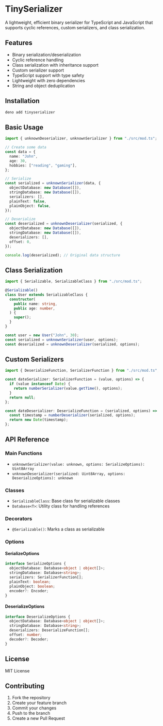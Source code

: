 # TinySerializer

A lightweight, efficient binary serializer for TypeScript and JavaScript that
supports cyclic references, custom serializers, and class serialization.

## Features

- Binary serialization/deserialization
- Cyclic reference handling
- Class serialization with inheritance support
- Custom serializer support
- TypeScript support with type safety
- Lightweight with zero dependencies
- String and object deduplication

## Installation

```bash
deno add tinyserializer
```

## Basic Usage

```typescript
import { unknownDeserializer, unknownSerializer } from "./src/mod.ts";

// Create some data
const data = {
  name: "John",
  age: 30,
  hobbies: ["reading", "gaming"],
};

// Serialize
const serialized = unknownSerializer(data, {
  objectDatabase: new Database([]),
  stringDatabase: new Database([]),
  serializers: [],
  plainText: false,
  plainObject: false,
});

// Deserialize
const deserialized = unknownDeserializer(serialized, {
  objectDatabase: new Database([]),
  stringDatabase: new Database([]),
  deserializers: [],
  offset: 0,
});

console.log(deserialized); // Original data structure
```

## Class Serialization

```typescript
import { Serializable, SerializableClass } from "./src/mod.ts";

@Serializable()
class User extends SerializableClass {
  constructor(
    public name: string,
    public age: number,
  ) {
    super();
  }
}

const user = new User("John", 30);
const serialized = unknownSerializer(user, options);
const deserialized = unknownDeserializer(serialized, options);
```

## Custom Serializers

```typescript
import { DeserializeFunction, SerializerFunction } from "./src/mod.ts";

const dateSerializer: SerializerFunction = (value, options) => {
  if (value instanceof Date) {
    return numberSerializer(value.getTime(), options);
  }
  return null;
};

const dateDeserializer: DeserializeFunction = (serialized, options) => {
  const timestamp = numberDeserializer(serialized, options);
  return new Date(timestamp);
};
```

## API Reference

### Main Functions

- `unknownSerializer(value: unknown, options: SerializeOptions): Uint8Array`
- `unknownDeserializer(serialized: Uint8Array, options: DeserializeOptions): unknown`

### Classes

- `SerializableClass`: Base class for serializable classes
- `Database<T>`: Utility class for handling references

### Decorators

- `@Serializable()`: Marks a class as serializable

### Options

#### SerializeOptions

```typescript
interface SerializeOptions {
  objectDatabase: Database<object | object[]>;
  stringDatabase: Database<string>;
  serializers: SerializerFunction[];
  plainText: boolean;
  plainObject: boolean;
  encoder?: Encoder;
}
```

#### DeserializeOptions

```typescript
interface DeserializeOptions {
  objectDatabase: Database<object | object[]>;
  stringDatabase: Database<string>;
  deserializers: DeserializeFunction[];
  offset: number;
  decoder?: Decoder;
}
```

## License

MIT License

## Contributing

1. Fork the repository
2. Create your feature branch
3. Commit your changes
4. Push to the branch
5. Create a new Pull Request
